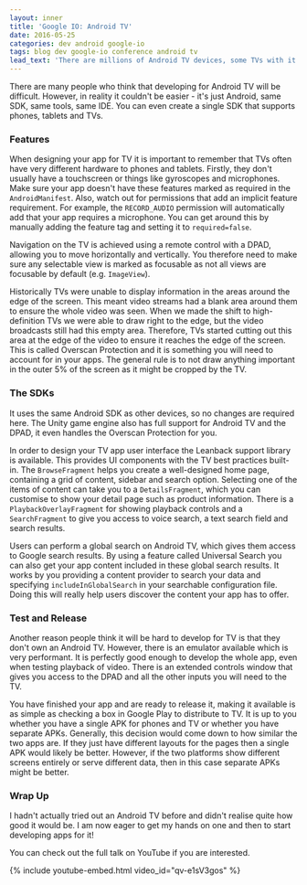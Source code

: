 ```yaml
---
layout: inner
title: 'Google IO: Android TV'
date: 2016-05-25
categories: dev android google-io
tags: blog dev google-io conference android tv
lead_text: 'There are millions of Android TV devices, some TVs with it built-in and some set top boxes. By making an app with Android TV support will allow your app to be seen on the biggest screen in the house!'
---
```


There are many people who think that developing for Android TV will be difficult. However, in reality it couldn't be easier - it's just Android, same SDK, same tools, same IDE. You can even create a single SDK that supports phones, tablets and TVs.

### Features

When designing your app for TV it is important to remember that TVs often have very different hardware to phones and tablets. Firstly, they don't usually have a touchscreen or things like gyroscopes and microphones. Make sure your app doesn't have these features marked as required in the `AndroidManifest`. Also, watch out for permissions that add an implicit feature requirement. For example, the `RECORD_AUDIO` permission will automatically add that your app requires a microphone. You can get around this by manually adding the feature tag and setting it to `required=false`.

Navigation on the TV is achieved using a remote control with a DPAD, allowing you to move horizontally and vertically. You therefore need to make sure any selectable view is marked as focusable as not all views are focusable by default (e.g. `ImageView`).

Historically TVs were unable to display information in the areas around the edge of the screen. This meant video streams had a blank area around them to ensure the whole video was seen. When we made the shift to high-definition TVs we were able to draw right to the edge, but the video broadcasts still had this empty area. Therefore, TVs started cutting out this area at the edge of the video to ensure it reaches the edge of the screen. This is called Overscan Protection and it is something you will need to account for in your apps. The general rule is to not draw anything important in the outer 5% of the screen as it might be cropped by the TV.

### The SDKs

It uses the same Android SDK as other devices, so no changes are required here. The Unity game engine also has full support for Android TV and the DPAD, it even handles the Overscan Protection for you.

In order to design your TV app user interface the Leanback support library is available. This provides UI components with the TV best practices built-in. The `BrowseFragment` helps you create a well-designed home page, containing a grid of content, sidebar and search option. Selecting one of the items of content can take you to a `DetailsFragment`, which you can customise to show your detail page such as product information. There is a `PlaybackOverlayFragment` for showing playback controls and a `SearchFragment` to give you access to voice search, a text search field and search results.

Users can perform a global search on Android TV, which gives them access to Google search results. By using a feature called Universal Search you can also get your app content included in these global search results. It works by you providing a content provider to search your data and specifying `includeInGlobalSearch` in your searchable configuration file. Doing this will really help users discover the content your app has to offer.

### Test and Release

Another reason people think it will be hard to develop for TV is that they don't own an Android TV. However, there is an emulator available which is very performant. It is perfectly good enough to develop the whole app, even when testing playback of video. There is an extended controls window that gives you access to the DPAD and all the other inputs you will need to the TV.

You have finished your app and are ready to release it, making it available is as simple as checking a box in Google Play to distribute to TV. It is up to you whether you have a single APK for phones and TV or whether you have separate APKs. Generally, this decision would come down to how similar the two apps are. If they just have different layouts for the pages then a single APK would likely be better. However, if the two platforms show different screens entirely or serve different data, then in this case separate APKs might be better.

### Wrap Up

I hadn't actually tried out an Android TV before and didn't realise quite how good it would be. I am now eager to get my hands on one and then to start developing apps for it!

You can check out the full talk on YouTube if you are interested.

{% include youtube-embed.html
            video_id="qv-e1sV3gos" %}
